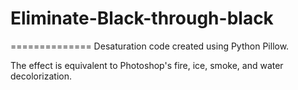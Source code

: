 # Eliminate-Black-through-black
==============
Desaturation code created using Python Pillow.

The effect is equivalent to Photoshop's fire, ice, smoke, and water decolorization.
